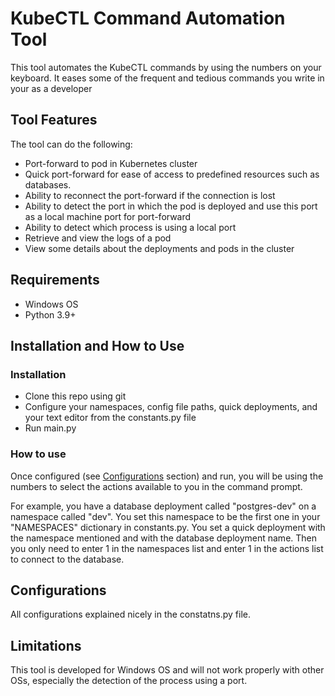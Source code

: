 # KubeCTL Command Automation Tool
This tool automates the KubeCTL commands by using the numbers on your keyboard. It eases some of the frequent and tedious commands you write in your as a developer

## Tool Features
The tool can do the following:
- Port-forward to pod in Kubernetes cluster
- Quick port-forward for ease of access to predefined resources such as databases.
- Ability to reconnect the port-forward if the connection is lost
- Ability to detect the port in which the pod is deployed and use this port as a local machine port for port-forward
- Ability to detect which process is using a local port
- Retrieve and view the logs of a pod
- View some details about the deployments and pods in the cluster

## Requirements
- Windows OS
- Python 3.9+

## Installation and How to Use

### Installation
- Clone this repo using git
- Configure your namespaces, config file paths, quick deployments, and your text editor from the constants.py file
- Run main.py

### How to use
Once configured (see [Configurations](#configurations) section) and run, you will be using the numbers to select the actions available to you in the command prompt.

For example, you have a database deployment called "postgres-dev" on a namespace called "dev". You set this namespace to be the first one in your "NAMESPACES" dictionary in constants.py. You set a quick deployment with the namespace mentioned and with the database deployment name. Then you only need to enter 1 in the namespaces list and enter 1 in the actions list to connect to the database.

## Configurations
All configurations explained nicely in the constatns.py file.

## Limitations
This tool is developed for Windows OS and will not work properly with other OSs, especially the detection of the process using a port.
